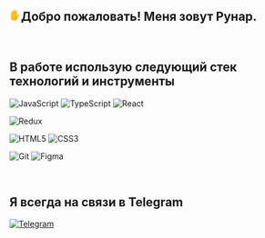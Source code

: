 ## <img src="assets/270b.png" width="20" heigth="20" alt='hello'>Добро пожаловать! Меня зовут Рунар.

<br/>

## В работе использую следующий стек технологий и инструменты

![JavaScript](https://img.shields.io/badge/-JavaScript-323330?style=for-the-badge&logo=javascript&logoColor=F7DF1E)
![TypeScript](https://img.shields.io/badge/-TypeScript-3178c6?style=for-the-badge&logo=typescript&logoColor=fffff)
![React](https://img.shields.io/badge/-react_js-black?style=for-the-badge&logo=react&logoColor=61dafb)

![Redux](https://img.shields.io/badge/-Redux-764ABC?style=for-the-badge&logo=Redux&logoColor=white)

![HTML5](https://img.shields.io/badge/HTML5-E34F26?style=for-the-badge&logo=html5&logoColor=white)
![CSS3](https://img.shields.io/badge/-CSS3-2196F3?style=for-the-badge&logo=CSS3&logoColor=white)

![Git](https://img.shields.io/badge/-Git-090909?style=for-the-badge&logo=Git&logoColor=#F05030)
![Figma](https://img.shields.io/badge/-Figma-FF7362?style=for-the-badge&logo=Figma&logoColor=white)

<br/>

## Я всегда на связи в Telegram

[![Telegram](https://img.shields.io/badge/-Telegram-090909?style=social&logo=Telegram)](https://t.me/rN_el)


